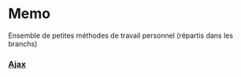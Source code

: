 # Memo
Ensemble de petites méthodes de travail personnel (répartis dans les branchs)
### [Ajax](https://github.com/YlrahcPlay/Memo/tree/Ajax)
